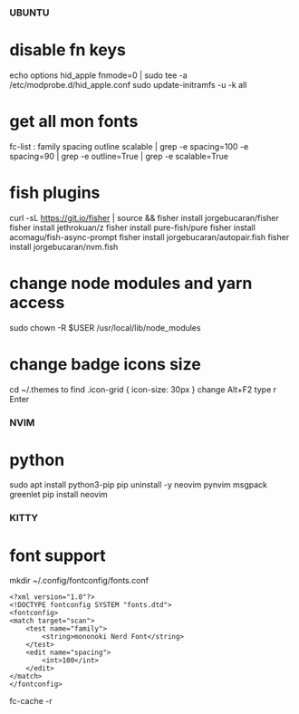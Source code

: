 ### UBUNTU ###

# disable fn keys
 echo options hid_apple fnmode=0 | sudo tee -a /etc/modprobe.d/hid_apple.conf
 sudo update-initramfs -u -k all

# get all mon fonts
 fc-list : family spacing outline scalable | grep -e spacing=100 -e spacing=90 | grep -e outline=True | grep -e scalable=True

# fish plugins
  curl -sL https://git.io/fisher | source && fisher install jorgebucaran/fisher
  fisher install jethrokuan/z
  fisher install pure-fish/pure
  fisher install acomagu/fish-async-prompt
  fisher install jorgebucaran/autopair.fish
  fisher install jorgebucaran/nvm.fish

# change node modules and yarn access
  sudo chown -R $USER /usr/local/lib/node_modules

# change badge icons size
  cd ~/.themes
  to find .icon-grid { icon-size: 30px }
  change
  Alt+F2 type r Enter

### NVIM ###

# python
  sudo apt install python3-pip
  pip uninstall -y neovim pynvim msgpack greenlet
  pip install neovim

### KITTY ###

# font support
  mkdir ~/.config/fontconfig/fonts.conf

  ```
  <?xml version="1.0"?>
  <!DOCTYPE fontconfig SYSTEM "fonts.dtd">
  <fontconfig>
  <match target="scan">
      <test name="family">
          <string>mononoki Nerd Font</string>
      </test>
      <edit name="spacing">
          <int>100</int>
      </edit>
  </match>
  </fontconfig>
  ```
  fc-cache -r
